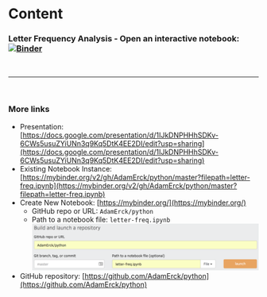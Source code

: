 # Content

### Letter Frequency Analysis - Open an interactive notebook: [![Binder](https://mybinder.org/badge.svg)](https://mybinder.org/v2/gh/AdamErck/python/master?filepath=letter-freq.ipynb)

<br>
<hr>
<br>

### More links
* Presentation: [https://docs.google.com/presentation/d/1IJkDNPHHhSDKv-6CWs5usuZYiUNn3q9Kq5DtK4EE2DI/edit?usp=sharing](https://docs.google.com/presentation/d/1IJkDNPHHhSDKv-6CWs5usuZYiUNn3q9Kq5DtK4EE2DI/edit?usp=sharing)
* Existing Notebook Instance: [https://mybinder.org/v2/gh/AdamErck/python/master?filepath=letter-freq.ipynb](https://mybinder.org/v2/gh/AdamErck/python/master?filepath=letter-freq.ipynb)
* Create New Notebook: [https://mybinder.org/](https://mybinder.org/)
    * GitHub repo or URL: `AdamErck/python`
    * Path to a notebook file: `letter-freq.ipynb`   
    ![MyBinder.org](mybinder.png)
* GitHub repository: [https://github.com/AdamErck/python](https://github.com/AdamErck/python)
